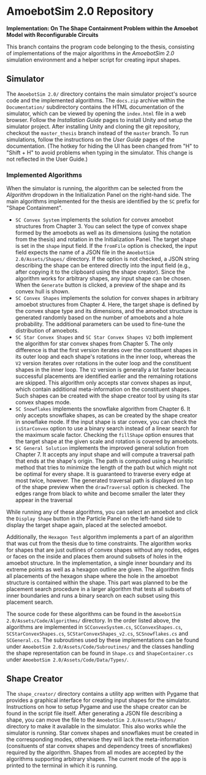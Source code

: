 # AmoebotSim 2.0 Repository

**Implementation: On The Shape Containment Problem within the Amoebot Model with Reconfigurable Circuits**

This branch contains the program code belonging to the thesis, consisting of implementations of the major algorithms in the *AmoebotSim 2.0* simulation environment and a helper script for creating input shapes.



## Simulator

The `AmoebotSim 2.0/` directory contains the main simulator project's source code and the implemented algorithms.
The `docs.zip` archive within the `Documentation/` subdirectory contains the HTML documentation of the simulator, which can be viewed by opening the `index.html` file in a web browser.
Follow the *Installation Guide* pages to install Unity and setup the simulator project.
After installing Unity and cloning the git repository, checkout the `master_thesis` branch instead of the `master` branch.
To run simulations, follow the instructions on the *User Guide* pages of the documentation.
(The hotkey for hiding the UI has been changed from "H" to "Shift + H" to avoid problems when typing in the simulator.
This change is not reflected in the User Guide.)


### Implemented Algorithms

When the simulator is running, the algorithm can be selected from the *Algorithm* dropdown in the Initialization Panel on the right-hand side.
The main algorithms implemented for the thesis are identified by the `SC` prefix for "Shape Containment".

- `SC Convex System` implements the solution for convex amoebot structures from Chapter 3.
	You can select the type of convex shape formed by the amoebots as well as its dimensions (using the notation from the thesis) and rotation in the Initialization Panel.
	The target shape is set in the `shape` input field.
	If the `fromFile` option is checked, the input field expects the name of a JSON file in the `AmoebotSim 2.0/Assets/Shapes/` directory.
	If the option is not checked, a JSON string describing the shape can be entered directly into the input field (e.g., after copying it to the clipboard using the shape creator).
	Since the algorithm works for arbitrary shapes, any input shape can be chosen.
	When the `Generate` button is clicked, a preview of the shape and its convex hull is shown.
- `SC Convex Shapes` implements the solution for convex shapes in arbitrary amoebot structures from Chapter 4.
	Here, the target shape is defined by the convex shape type and its dimensions, and the amoebot structure is generated randomly based on the number of amoebots and a hole probability.
	The additional parameters can be used to fine-tune the distribution of amoebots.
- `SC Star Convex Shapes` and `SC Star Convex Shapes V2` both implement the algorithm for star convex shapes from Chapter 5.
	The only difference is that the first version iterates over the constituent shapes in its outer loop and each shape's rotations in the inner loop, whereas the `V2` version iterates over rotations in the outer loop and the constituent shapes in the inner loop.
	The `V2` version is generally a lot faster because successful placements are identified earlier and the remaining rotations are skipped.
	This algorithm only accepts star convex shapes as input, which contain additional meta-information on the constituent shapes.
	Such shapes can be created with the shape creator tool by using its star convex shapes mode.
- `SC Snowflakes` implements the snowflake algorithm from Chapter 6.
	It only accepts snowflake shapes, as can be created by the shape creator in snowflake mode.
	If the input shape is star convex, you can check the `isStarConvex` option to use a binary search instead of a linear search for the maximum scale factor.
	Checking the `fillShape` option ensures that the target shape at the given scale and rotation is covered by amoebots.
- `SC General Solution` implements the improved general solution from Chapter 7.
	It accepts any input shape and will compute a traversal path that ends at the shape's origin.
	The path is computed using a heuristic method that tries to minimize the length of the path but which might not be optimal for every shape.
	It is guaranteed to traverse every edge at most twice, however.
	The generated traversal path is displayed on top of the shape preview when the `drawTraversal` option is checked.
	The edges range from black to white and become smaller the later they appear in the traversal

While running any of these algorithms, you can select an amoebot and click the `Display Shape` button in the Particle Panel on the left-hand side to display the target shape again, placed at the selected amoebot.

Additionally, the `Hexagon Test` algorithm implements a part of an algorithm that was cut from the thesis due to time constraints.
The algorithm works for shapes that are just outlines of convex shapes without any nodes, edges or faces on the inside and places them around subsets of holes in the amoebot structure.
In the implementation, a single inner boundary and its extreme points as well as a hexagon outline are given.
The algorithm finds all placements of the hexagon shape where the hole in the amoebot structure is contained within the shape.
This part was planned to be the placement search procedure in a larger algorithm that tests all subsets of inner boundaries and runs a binary search on each subset using this placement search.

The source code for these algorithms can be found in the `AmoebotSim 2.0/Assets/Code/Algorithms/` directory.
In the order listed above, the algorithms are implemented in `SCConvexSystem.cs`, `SCConvexShapes.cs`, `SCStarConvexShapes.cs`, `SCStarConvexShapes_v2.cs`, `SCSnowflakes.cs` and `SCGeneral.cs`.
The subroutines used by these implementations can be found under `AmoebotSim 2.0/Assets/Code/Subroutines/` and the classes handling the shape representation can be found in `Shape.cs` and `ShapeContainer.cs` under `AmoebotSim 2.0/Assets/Code/Data/Types/`.



## Shape Creator

The `shape_creator/` directory contains a utility app written with Pygame that provides a graphical interface for creating input shapes for the simulator.
Instructions on how to setup Pygame and use the shape creator can be found in the script file itself.
After generating a JSON file describing a shape, you can move the file to the `AmoebotSim 2.0/Assets/Shapes/` directory to make it available in the simulator.
This also works while the simulator is running.
Star convex shapes and snowflakes must be created in the corresponding modes, otherwise they will lack the meta-information (consituents of star convex shapes and dependency trees of snowflakes) required by the algorithm.
Shapes from all modes are accepted by the algorithms supporting arbitrary shapes.
The current mode of the app is printed to the terminal in which it is running.

